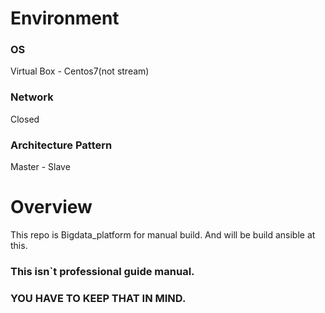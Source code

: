 # Environment
### OS
Virtual Box - Centos7(not stream)

### Network
Closed

### Architecture Pattern
Master - Slave

# Overview
This repo is Bigdata_platform for manual build.
And will be build ansible at this.

### This isn`t professional guide manual.
### YOU HAVE TO KEEP THAT IN MIND.

